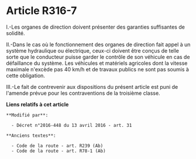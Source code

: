 # Article R316-7

I.-Les organes de direction doivent présenter des garanties suffisantes de solidité. 

II.-Dans le cas où le fonctionnement des organes de direction fait appel à un système hydraulique ou électrique, ceux-ci
doivent être conçus de telle sorte que le conducteur puisse garder le contrôle de son véhicule en cas de défaillance du
système. Les véhicules et matériels agricoles dont la vitesse maximale n'excède pas 40 km/h et de travaux publics ne sont pas
soumis à cette obligation. 

III.-Le fait de contrevenir aux dispositions du présent article est puni de l'amende prévue pour les contraventions de la
troisième classe.

**Liens relatifs à cet article**

	**Modifié par**:

	  - Décret n°2016-448 du 13 avril 2016 - art. 31

	**Anciens textes**:

	  - Code de la route - art. R239 (Ab)
	  - Code de la route - art. R78-1 (Ab)
